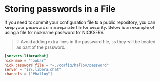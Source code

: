 # Storing passwords in a File

If you need to commit your configuration file to a public repository, you can keep your passwords in a separate file for security. Below is an example of using a file for nickname password for NICKSERV.


> 💡 Avoid adding extra lines in the password file, as they will be treated as part of the password.

```toml
[servers.liberachat]
nickname = "foobar"
nick_password_file = "~./config/halloy/password"
server = "irc.libera.chat"
channels = ["#halloy"]
```
